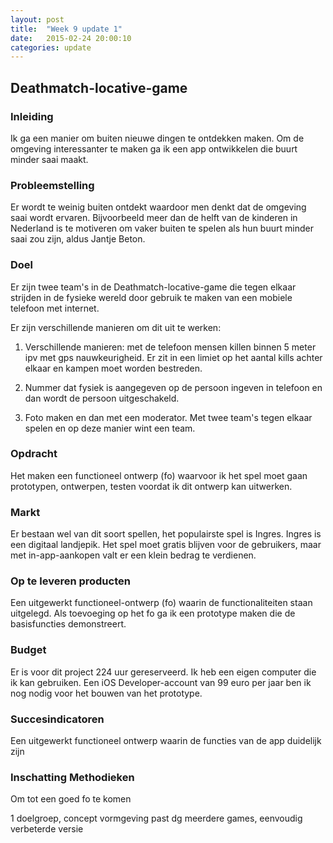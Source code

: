 ```yaml
---
layout: post
title:  "Week 9 update 1"
date:   2015-02-24 20:00:10
categories: update
---
```


## Deathmatch-locative-game

### Inleiding
Ik ga een manier om buiten nieuwe dingen te ontdekken maken. Om de omgeving interessanter te maken ga ik een app ontwikkelen die buurt minder saai maakt.

### Probleemstelling
Er wordt te weinig buiten ontdekt waardoor men denkt dat de omgeving saai wordt ervaren. Bijvoorbeeld meer dan de helft van de kinderen in Nederland is te motiveren om vaker buiten te spelen als hun buurt minder saai zou zijn, aldus Jantje Beton. 

### Doel
Er zijn twee team's in de Deathmatch-locative-game die tegen elkaar strijden in de fysieke wereld door gebruik te maken van een mobiele telefoon met internet. 

Er zijn verschillende manieren om dit uit te werken:
1) Verschillende manieren: met de telefoon mensen killen binnen 5 meter ipv met gps nauwkeurigheid. Er zit in een limiet op het aantal kills achter elkaar en kampen moet worden bestreden.

2) Nummer dat fysiek is aangegeven op de persoon ingeven in telefoon en dan wordt de persoon uitgeschakeld.

3) Foto maken en dan met een moderator.
Met twee team's tegen elkaar spelen en op deze manier wint een team. 

### Opdracht
Het maken een functioneel ontwerp (fo) waarvoor ik het spel moet gaan prototypen, ontwerpen, testen voordat ik dit ontwerp kan uitwerken.

### Markt
Er bestaan wel van dit soort spellen, het populairste spel is Ingres. Ingres is een digitaal landjepik. Het spel moet gratis blijven voor de gebruikers, maar met in-app-aankopen valt er een klein bedrag te verdienen.

### Op te leveren producten
Een uitgewerkt functioneel-ontwerp (fo) waarin de functionaliteiten staan uitgelegd. Als toevoeging op het fo ga ik een prototype maken die de basisfuncties demonstreert.

### Budget
Er is voor dit project 224 uur gereserveerd. Ik heb een eigen computer die ik kan gebruiken. Een iOS Developer-account van 99 euro per jaar ben ik nog nodig voor het bouwen van het prototype.

### Succesindicatoren
Een uitgewerkt functioneel ontwerp waarin de functies van de app duidelijk zijn

### Inschatting Methodieken 
Om tot een goed fo te komen

1 doelgroep, concept vormgeving past dg
meerdere games, eenvoudig
verbeterde versie

